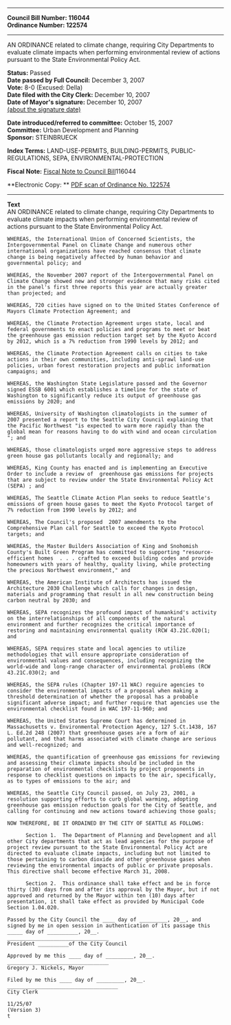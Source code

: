 * * * * *  
  
**Council Bill Number: [](#h0)[](#h2)116044**   
**Ordinance Number: 122574**  
  
* * * * *  
  
AN ORDINANCE related to climate change, requiring City Departments to evaluate climate impacts when performing environmental review of actions pursuant to the State Environmental Policy Act.  
  
**Status:** Passed   
**Date passed by Full Council:** December 3, 2007   
**Vote:** 8-0 (Excused: Della)   
**Date filed with the City Clerk:** December 10, 2007   
**Date of Mayor's signature:** December 10, 2007   
[(about the signature date)](/~public/approvaldate.htm)   
  
  
**Date introduced/referred to committee:** October 15, 2007   
**Committee:** Urban Development and Planning   
**Sponsor:** STEINBRUECK   
  
**Index Terms:** LAND-USE-PERMITS, BUILDING-PERMITS, PUBLIC-REGULATIONS, SEPA, ENVIRONMENTAL-PROTECTION  
  
**Fiscal Note:** [Fiscal Note to Council Bill](http://clerk.seattle.gov/~public/fnote/116044.htm)[](#h1)[](#h3)116044  
  
**Electronic Copy: ** [PDF scan of Ordinance No. 122574](/~archives/Ordinances/Ord_122574.pdf)  
  
* * * * *  
  
**Text**  
    AN ORDINANCE related to climate change, requiring City Departments to  
    evaluate climate impacts when performing environmental review of  
    actions pursuant to the State Environmental Policy Act.  
  
    WHEREAS, the International Union of Concerned Scientists, the  
    Intergovernmental Panel on Climate Change and numerous other  
    international organizations have reached consensus that climate  
    change is being negatively affected by human behavior and  
    governmental policy; and  
  
    WHEREAS, the November 2007 report of the Intergovernmental Panel on  
    Climate Change showed new and stronger evidence that many risks cited  
    in the panel's first three reports this year are actually greater  
    than projected; and  
  
    WHEREAS, 720 cities have signed on to the United States Conference of  
    Mayors Climate Protection Agreement; and  
  
    WHEREAS, the Climate Protection Agreement urges state, local and  
    federal governments to enact policies and programs to meet or beat  
    the greenhouse gas emission reduction target set by the Kyoto Accord  
    by 2012, which is a 7% reduction from 1990 levels by 2012; and  
  
    WHEREAS, the Climate Protection Agreement calls on cities to take  
    actions in their own communities, including anti-sprawl land-use  
    policies, urban forest restoration projects and public information  
    campaigns; and  
  
    WHEREAS, the Washington State Legislature passed and the Governor  
    signed ESSB 6001 which establishes a timeline for the state of  
    Washington to significantly reduce its output of greenhouse gas  
    emissions by 2020; and  
  
    WHEREAS, University of Washington climatologists in the summer of  
    2007 presented a report to the Seattle City Council explaining that  
    the Pacific Northwest "is expected to warm more rapidly than the  
    global mean for reasons having to do with wind and ocean circulation  
    "; and  
  
    WHEREAS, those climatologists urged more aggressive steps to address  
    green house gas pollutants locally and regionally; and  
  
    WHEREAS, King County has enacted and is implementing an Executive  
    Order to include a review of  greenhouse gas emissions for projects  
    that are subject to review under the State Environmental Policy Act  
    (SEPA) ; and  
  
    WHEREAS, The Seattle Climate Action Plan seeks to reduce Seattle's  
    emissions of green house gases to meet the Kyoto Protocol target of  
    7% reduction from 1990 levels by 2012; and  
  
    WHEREAS, The Council's proposed  2007 amendments to the  
    Comprehensive Plan call for Seattle to exceed the Kyoto Protocol  
    targets; and  
  
    WHEREAS, the Master Builders Association of King and Snohomish  
    County's Built Green Program has committed to supporting "resource-  
    efficient homes  . . . crafted to exceed building codes and provide  
    homeowners with years of healthy, quality living, while protecting  
    the precious Northwest environment," and  
  
    WHEREAS, the American Institute of Architects has issued the  
    Architecture 2030 Challenge which calls for changes in design,  
    materials and programming that result in all new construction being  
    carbon neutral by 2030; and  
  
    WHEREAS, SEPA recognizes the profound impact of humankind's activity  
    on the interrelationships of all components of the natural  
    environment and further recognizes the critical importance of  
    restoring and maintaining environmental quality (RCW 43.21C.020(1;  
    and  
  
    WHEREAS, SEPA requires state and local agencies to utilize  
    methodologies that will ensure appropriate consideration of  
    environmental values and consequences, including recognizing the  
    world-wide and long-range character of environmental problems (RCW  
    43.21C.030(2; and  
  
    WHEREAS, the SEPA rules (Chapter 197-11 WAC) require agencies to  
    consider the environmental impacts of a proposal when making a  
    threshold determination of whether the proposal has a probable  
    significant adverse impact; and further require that agencies use the  
    environmental checklist found in WAC 197-11-960; and  
  
    WHEREAS, the United States Supreme Court has determined in  
    Massachusetts v. Environmental Protection Agency, 127 S.Ct.1438, 167  
    L. Ed.2d 248 (2007) that greenhouse gases are a form of air  
    pollutant, and that harms associated with climate change are serious  
    and well-recognized; and  
  
    WHEREAS, the quantification of greenhouse gas emissions for reviewing  
    and assessing their climate impacts should be included in the  
    preparation of environmental checklists by project proponents in  
    response to checklist questions on impacts to the air, specifically,  
    as to types of emissions to the air; and  
  
    WHEREAS, the Seattle City Council passed, on July 23, 2001, a  
    resolution supporting efforts to curb global warming, adopting  
    greenhouse gas emission reduction goals for the City of Seattle, and  
    calling for continuing and new actions toward achieving those goals;  
  
    NOW THEREFORE, BE IT ORDAINED BY THE CITY OF SEATTLE AS FOLLOWS:  
  
          Section 1.  The Department of Planning and Development and all  
    other City departments that act as lead agencies for the purpose of  
    project review pursuant to the State Environmental Policy Act are  
    directed to evaluate climate impacts, including but not limited to  
    those pertaining to carbon dioxide and other greenhouse gases when  
    reviewing the environmental impacts of public or private proposals.  
    This directive shall become effective March 31, 2008.  
  
          Section 2.  This ordinance shall take effect and be in force  
    thirty (30) days from and after its approval by the Mayor, but if not  
    approved and returned by the Mayor within ten (10) days after  
    presentation, it shall take effect as provided by Municipal Code  
    Section 1.04.020.  
  
    Passed by the City Council the ____ day of _________, 20__, and  
    signed by me in open session in authentication of its passage this  
    _____ day of __________, 20__.  
    _________________________________  
    President __________of the City Council  
  
    Approved by me this ____ day of _________, 20__.  
    _________________________________  
    Gregory J. Nickels, Mayor  
  
    Filed by me this ____ day of _________, 20__.  
    ____________________________________  
    City Clerk  
  
    11/25/07  
    (Version 3)  
    t  
